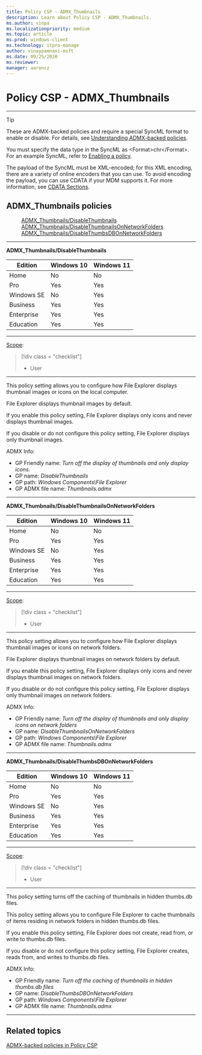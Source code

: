 ```yaml
---
title: Policy CSP - ADMX_Thumbnails
description: Learn about Policy CSP - ADMX_Thumbnails.
ms.author: vinpa
ms.localizationpriority: medium
ms.topic: article
ms.prod: windows-client
ms.technology: itpro-manage
author: vinaypamnani-msft
ms.date: 09/25/2020
ms.reviewer: 
manager: aaroncz
---
```


# Policy CSP - ADMX_Thumbnails

<hr/>

> [!TIP]
> These are ADMX-backed policies and require a special SyncML format to enable or disable. For details, see [Understanding ADMX-backed policies](../understanding-admx-backed-policies.md).
>
> You must specify the data type in the SyncML as &lt;Format&gt;chr&lt;/Format&gt;. For an example SyncML, refer to [Enabling a policy](../understanding-admx-backed-policies.md#enabling-a-policy).
>
> The payload of the SyncML must be XML-encoded; for this XML encoding, there are a variety of online encoders that you can use. To avoid encoding the payload, you can use CDATA if your MDM supports it. For more information, see [CDATA Sections](http://www.w3.org/TR/REC-xml/#sec-cdata-sect).

<!--Policies-->
## ADMX_Thumbnails policies

<dl>
  <dd>
    <a href="#admx-thumbnails-disablethumbnails">ADMX_Thumbnails/DisableThumbnails</a>
  </dd>
  <dd>
    <a href="#admx-thumbnails-disablethumbnailsonnetworkfolders">ADMX_Thumbnails/DisableThumbnailsOnNetworkFolders</a>
  </dd>
  <dd>
    <a href="#admx-thumbnails-disablethumbsdbonnetworkfolders">ADMX_Thumbnails/DisableThumbsDBOnNetworkFolders</a>
  </dd>
</dl>

<hr/>

<!--Policy-->
<a href="" id="admx-thumbnails-disablethumbnails"></a>**ADMX_Thumbnails/DisableThumbnails**

<!--SupportedSKUs-->

|Edition|Windows 10|Windows 11|
|--- |--- |--- |
|Home|No|No|
|Pro|Yes|Yes|
|Windows SE|No|Yes|
|Business|Yes|Yes|
|Enterprise|Yes|Yes|
|Education|Yes|Yes|

<!--/SupportedSKUs-->
<hr/>

<!--Scope-->
[Scope](./policy-configuration-service-provider.md#policy-scope):

> [!div class = "checklist"]
> * User

<hr/>

<!--/Scope-->
<!--Description-->
This policy setting allows you to configure how File Explorer displays thumbnail images or icons on the local computer.

File Explorer displays thumbnail images by default.

If you enable this policy setting, File Explorer displays only icons and never displays thumbnail images.

If you disable or do not configure this policy setting, File Explorer displays only thumbnail images.

<!--/Description-->

<!--ADMXBacked-->
ADMX Info:
-   GP Friendly name: *Turn off the display of thumbnails and only display icons.*
-   GP name: *DisableThumbnails*
-   GP path: *Windows Components\File Explorer*
-   GP ADMX file name: *Thumbnails.admx*

<!--/ADMXBacked-->
<!--/Policy-->
<hr/>

<!--Policy-->
<a href="" id="admx-thumbnails-disablethumbnailsonnetworkfolders"></a>**ADMX_Thumbnails/DisableThumbnailsOnNetworkFolders**

<!--SupportedSKUs-->

|Edition|Windows 10|Windows 11|
|--- |--- |--- |
|Home|No|No|
|Pro|Yes|Yes|
|Windows SE|No|Yes|
|Business|Yes|Yes|
|Enterprise|Yes|Yes|
|Education|Yes|Yes|

<!--/SupportedSKUs-->
<hr/>

<!--Scope-->
[Scope](./policy-configuration-service-provider.md#policy-scope):

> [!div class = "checklist"]
> * User

<hr/>

<!--/Scope-->
<!--Description-->
This policy setting allows you to configure how File Explorer displays thumbnail images or icons on network folders.

File Explorer displays thumbnail images on network folders by default.

If you enable this policy setting, File Explorer displays only icons and never displays thumbnail images on network folders.

If you disable or do not configure this policy setting, File Explorer displays only thumbnail images on network folders.

<!--/Description-->

<!--ADMXBacked-->
ADMX Info:
-   GP Friendly name: *Turn off the display of thumbnails and only display icons on network folders*
-   GP name: *DisableThumbnailsOnNetworkFolders*
-   GP path: *Windows Components\File Explorer*
-   GP ADMX file name: *Thumbnails.admx*

<!--/ADMXBacked-->
<!--/Policy-->
<hr/>

<!--Policy-->
<a href="" id="admx-thumbnails-disablethumbsdbonnetworkfolders"></a>**ADMX_Thumbnails/DisableThumbsDBOnNetworkFolders**

<!--SupportedSKUs-->

|Edition|Windows 10|Windows 11|
|--- |--- |--- |
|Home|No|No|
|Pro|Yes|Yes|
|Windows SE|No|Yes|
|Business|Yes|Yes|
|Enterprise|Yes|Yes|
|Education|Yes|Yes|

<!--/SupportedSKUs-->
<hr/>

<!--Scope-->
[Scope](./policy-configuration-service-provider.md#policy-scope):

> [!div class = "checklist"]
> * User

<hr/>

<!--/Scope-->
<!--Description-->
This policy setting turns off the caching of thumbnails in hidden thumbs.db files.

This policy setting allows you to configure File Explorer to cache thumbnails of items residing in network folders in hidden thumbs.db files.

If you enable this policy setting, File Explorer does not create, read from, or write to thumbs.db files.

If you disable or do not configure this policy setting, File Explorer creates, reads from, and writes to thumbs.db files.

<!--/Description-->
>
<!--ADMXBacked-->
ADMX Info:
-   GP Friendly name: *Turn off the caching of thumbnails in hidden thumbs.db files*
-   GP name: *DisableThumbsDBOnNetworkFolders*
-   GP path: *Windows Components\File Explorer*
-   GP ADMX file name: *Thumbnails.admx*

<!--/ADMXBacked-->
<!--/Policy-->
<hr/>


<!--/Policies-->

## Related topics

[ADMX-backed policies in Policy CSP](./policies-in-policy-csp-admx-backed.md)
